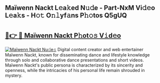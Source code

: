 ## Maïwenn Nackt L𝚎a𝚔ed N𝚞𝚍e - Part-NxM Vi𝚍𝚎o L𝚎a𝚔s - H𝚘𝚝 O𝚗𝚕yf𝚊ns P𝚑𝚘tos Q5gUQ

# <h2><a href="http://kf0c654.oniu.top/?m=Ma%c3%afwenn+Nackt">🔗👉 🔴 Maïwenn Nackt P𝚑ot𝚘𝚜 V𝚒d𝚎o</a></h2>

[![Maïwenn Nackt Nu𝚍e𝚜](https://i.imgur.com/0qMVB7G.gif)](http://kf0c654.oniu.top/?m=Ma%c3%afwenn+Nackt)
Digital content creator and web entertainer Maïwenn Nackt, known for disseminating dance and lifestyle knowledge through solo and collaborative dance presentations and short videos. Maïwenn Nackt's public persona is characterized by its sincerity and openness, while the intricacies of his personal life remain shrouded in mystery.  
